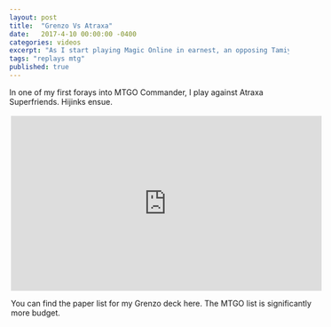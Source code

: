 ```yaml
---
layout: post
title:  "Grenzo Vs Atraxa"
date:   2017-4-10 00:00:00 -0400
categories: videos
excerpt: "As I start playing Magic Online in earnest, an opposing Tamiyo threatens to go ultimate."
tags: "replays mtg"
published: true
---
```


In one of my first forays into MTGO Commander, I play against Atraxa Superfriends.  Hijinks ensue.

<div style="margin:auto;width:560px;padding:3px">

<iframe width="560" height="315" src="https://www.youtube.com/embed/iqdUiX2jV78" frameborder="0" allowfullscreen></iframe>

You can find the paper list for my Grenzo deck <a src="http://tappedout.net/mtg-decks/combo-grenzo/">here</a>.  The MTGO list is significantly more budget.

</div>